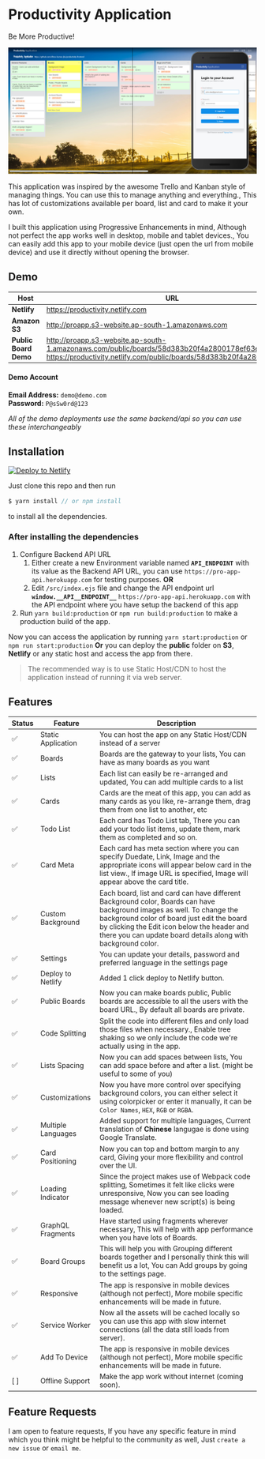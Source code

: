 # Productivity Application

Be More Productive!

![ScreenShot](public/images/screenshot.jpg)

This application was inspired by the awesome Trello and Kanban style of managing things. You can use this to manage anything and everything., This has lot of customizations available per board, list and card to make it your own.

I built this application using Progressive Enhancements in mind, Although not perfect the app works well in desktop, mobile and tablet devices., You can easily add this app to your mobile device (just open the url from mobile device) and use it directly without opening the browser.


## Demo


Host | URL
------------ | -------------
**Netlify** | https://productivity.netlify.com
**Amazon S3** | http://proapp.s3-website.ap-south-1.amazonaws.com
**Public Board Demo** | http://proapp.s3-website.ap-south-1.amazonaws.com/public/boards/58d383b20f4a2800178ef63e <br /> https://productivity.netlify.com/public/boards/58d383b20f4a2800178ef63e


#### Demo Account

**Email Address:** `demo@demo.com`  
**Password:** `P@sSw0rd@123`


*All of the demo deployments use the same backend/api so you can use these interchangeably*


## Installation

[![Deploy to Netlify](https://www.netlify.com/img/deploy/button.svg)](https://app.netlify.com/start/deploy?repository=https://github.com/dhruv-kumar-jha/productivity-frontend)


Just clone this repo and then run

```javascript
$ yarn install // or npm install
```

to install all the dependencies.


### After installing the dependencies


1. Configure Backend API URL
	1. Either create a new Environment variable named **`API_ENDPOINT`** with its value as the Backend API URL, you can use `https://pro-app-api.herokuapp.com` for testing purposes. **OR**
	2. Edit `/src/index.ejs` file and change the API endpoint url **`window.__API__ENDPOINT__`** `https://pro-app-api.herokuapp.com` with the API endpoint where you have setup the backend of this app
2. Run `yarn build:production` or `npm run build:production` to make a production build of the app.


Now you can access the application by running `yarn start:production` or `npm run start:production`
**Or** you can deploy the **public** folder on **S3**, **Netlify** or any static host and access the app from there.

> The recommended way is to use Static Host/CDN to host the application instead of running it via web server.


## Features

Status | Feature | Description
------------ | ------------ | -------------
:white_check_mark: | Static Application | You can host the app on any Static Host/CDN instead of a server
:white_check_mark: | Boards | Boards are the gateway to your lists, You can have as many boards as you want
:white_check_mark: | Lists | Each list can easily be re-arranged and updated, You can add multiple cards to a list
:white_check_mark: | Cards | Cards are the meat of this app, you can add as many cards as you like, re-arrange them, drag them from one list to another, etc
:white_check_mark: | Todo List | Each card has Todo List tab, There you can add your todo list items, update them, mark them as completed and so on.
:white_check_mark: | Card Meta | Each card has meta section where you can specify Duedate, Link, Image and the appropriate icons will appear below card in the list view., If image URL is specified, Image will appear above the card title.
:white_check_mark: | Custom Background | Each board, list and card can have different Background color, Boards can have background images as well. To change the background color of board just edit the board by clicking the Edit icon below the header and there you can update board details along with background color.
:white_check_mark: | Settings | You can update your details, password and preferred language in the settings page
:white_check_mark: | Deploy to Netlify | Added 1 click deploy to Netlify button.
:white_check_mark: | Public Boards | Now you can make boards public, Public boards are accessible to all the users with the board URL., By default all boards are private.
:white_check_mark: | Code Splitting | Split the code into different files and only load those files when necessary., Enable tree shaking so we only include the code we're actually using in the app.
:white_check_mark: | Lists Spacing | Now you can add spaces between lists, You can add space before and after a list. (might be useful to some of you)
:white_check_mark: | Customizations | Now you have more control over specifying background colors, you can either select it using colorpicker or enter it manually, it can be `Color Names`, `HEX`, `RGB` or `RGBA`.
:white_check_mark: | Multiple Languages | Added support for multiple languages, Current translation of **Chinese** langugae is done using Google Translate.
:white_check_mark: | Card Positioning | Now you can top and bottom margin to any card, Giving your more flexibility and control over the UI.
:white_check_mark: | Loading Indicator | Since the project makes use of Webpack code splitting, Sometimes it felt like clicks were unresponsive, Now you can see loading message whenever new script(s) is being loaded.
:white_check_mark: | GraphQL Fragments | Have started using fragments wherever necessary, This will help with app performance when you have lots of Boards.
:white_check_mark: | Board Groups | This will help you with Grouping different boards together and I personally think this will benefit us a lot, You can Add groups by going to the settings page.
:white_check_mark: | Responsive | The app is responsive in mobile devices (although not perfect), More mobile specific enhancements will be made in future.
:white_check_mark: | Service Worker | Now all the assets will be cached locally so you can use this app with slow internet connections (all the data still loads from server).
:white_check_mark: | Add To Device | The app is responsive in mobile devices (although not perfect), More mobile specific enhancements will be made in future.
[ ] | Offline Support | Make the app work without internet (coming soon).


## Feature Requests

I am open to feature requests, If you have any specific feature in mind which you think might be helpful to the community as well, Just `create a new issue` or `email me`.

